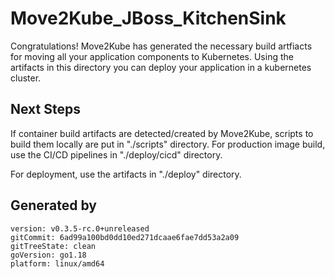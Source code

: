 # Move2Kube_JBoss_KitchenSink

Congratulations! Move2Kube has generated the necessary build artfiacts for moving all your application components to Kubernetes. Using the artifacts in this directory you can deploy your application in a kubernetes cluster.

## Next Steps

If container build artifacts are detected/created by Move2Kube, scripts to build them locally are put in "./scripts" directory. For production image build, use the CI/CD pipelines in "./deploy/cicd" directory.

For deployment, use the artifacts in "./deploy" directory.

## Generated by

```
version: v0.3.5-rc.0+unreleased
gitCommit: 6ad99a100bd0dd10ed271dcaae6fae7dd53a2a09
gitTreeState: clean
goVersion: go1.18
platform: linux/amd64
```
